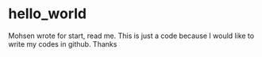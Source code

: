 # hello_world
Mohsen wrote for start, read me. 
This is just a code because I would like to write my codes in github.
Thanks

